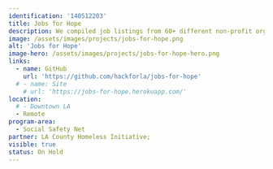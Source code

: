 ```yaml
---
identification: '140512203'
title: Jobs for Hope
description: We compiled job listings from 60+ different non-profit organization websites for the LA County Homeless Initiative and consolidated them into a single database so that it is easier for job-seekers to search and filter for jobs.
image: /assets/images/projects/jobs-for-hope.png
alt: 'Jobs for Hope'
image-hero: /assets/images/projects/jobs-for-hope-hero.png
links:
  - name: GitHub
    url: 'https://github.com/hackforla/jobs-for-hope'
  # - name: Site
    # url: 'https://jobs-for-hope.herokuapp.com/'
location: 
  # - Downtown LA
  - Remote
program-area:
  - Social Safety Net
partner: LA County Homeless Initiative; 
visible: true
status: On Hold
---
```

